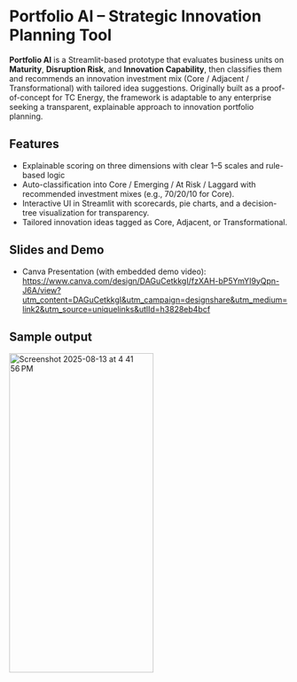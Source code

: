 # Portfolio AI – Strategic Innovation Planning Tool

**Portfolio AI** is a Streamlit-based prototype that evaluates business units on **Maturity**, **Disruption Risk**, and **Innovation Capability**, then classifies them and recommends an innovation investment mix (Core / Adjacent / Transformational) with tailored idea suggestions. Originally built as a proof-of-concept for TC Energy, the framework is adaptable to any enterprise seeking a transparent, explainable approach to innovation portfolio planning.

## Features
* Explainable scoring on three dimensions with clear 1–5 scales and rule-based logic
* Auto-classification into Core / Emerging / At Risk / Laggard with recommended investment mixes (e.g., 70/20/10 for Core).
* Interactive UI in Streamlit with scorecards, pie charts, and a decision-tree visualization for transparency.
* Tailored innovation ideas tagged as Core, Adjacent, or Transformational.

## Slides and Demo
* Canva Presentation (with embedded demo video): https://www.canva.com/design/DAGuCetkkgI/fzXAH-bP5YmYI9yQpn-J6A/view?utm_content=DAGuCetkkgI&utm_campaign=designshare&utm_medium=link2&utm_source=uniquelinks&utlId=h3828eb4bcf

## Sample output
<img width="260" height="576" alt="Screenshot 2025-08-13 at 4 41 56 PM" src="https://github.com/user-attachments/assets/2aac93d8-26d3-43f5-a263-40eba646c102" />
